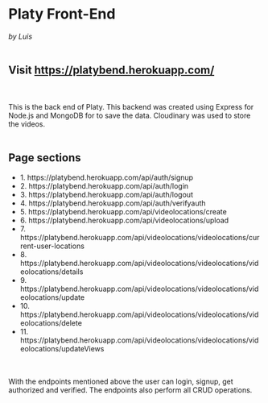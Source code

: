 <h1>Platy Front-End</h1>
<i>by Luis</i>

<br>
<br>
<h2><b>Visit <a href="https://platybend.herokuapp.com/" width="200px">https://platybend.herokuapp.com/</a></b></h2>
<br>
<br>
This is the back end of Platy. This backend was created using Express for Node.js and MongoDB for to save the data. Cloudinary was used to store the videos.
<br>
<br>
<h2>Page sections</h2>
<ul>
<li>1. https://platybend.herokuapp.com/api/auth/signup</li>
<li>2. https://platybend.herokuapp.com/api/auth/login</li>
<li>3. https://platybend.herokuapp.com/api/auth/logout</li>
<li>4. https://platybend.herokuapp.com/api/auth/verifyauth</li>
<li>5. https://platybend.herokuapp.com/api/videolocations/create</li>
<li>6. https://platybend.herokuapp.com/api/videolocations/upload</li>
<li>7. https://platybend.herokuapp.com/api/videolocations/videolocations/current-user-locations</li>
<li>8. https://platybend.herokuapp.com/api/videolocations/videolocations/videolocations/details</li>
<li>9. https://platybend.herokuapp.com/api/videolocations/videolocations/videolocations/update</li>
<li>10. https://platybend.herokuapp.com/api/videolocations/videolocations/videolocations/delete</li>
<li>11. https://platybend.herokuapp.com/api/videolocations/videolocations/videolocations/updateViews</li>
</ul>
<br>
<br>
With the endpoints mentioned above the user can login, signup, get authorized and verified.
The endpoints also perform all CRUD operations.
